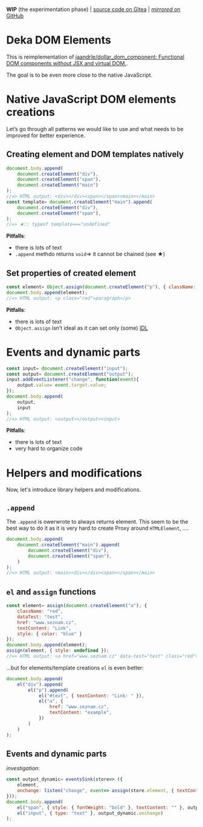 **WIP** (the experimentation phase) | [source code on Gitea](https://gitea.jaandrle.cz/jaandrle/deka-dom-el) | [*mirrored* on GitHub](https://github.com/jaandrle/deka-dom-el)

# Deka DOM Elements
This is reimplementation of [jaandrle/dollar_dom_component: Functional DOM components without JSX and virtual DOM.](https://github.com/jaandrle/dollar_dom_component).

The goal is to be even more close to the native JavaScript.

# Native JavaScript DOM elements creations
Let’s go through all patterns we would like to use and what needs to be improved for better experience.

## Creating element and DOM templates natively
```js
document.body.append(
	document.createElement("div"),
	document.createElement("span"),
	document.createElement("main")
);
//=> HTML output: <div></div><span></span><main></main>
const template= document.createElement("main").append(
	document.createElement("div"),
	document.createElement("span"),
);
//=> ★:: typeof template==="undefined"
```
**Pitfalls**:
- there is lots of text
- `.append` methdo returns `void`⇒ it cannot be chained (see ★)

## Set properties of created element
```js
const element= Object.assign(document.createElement("p"), { className: "red", textContent: "paragraph" });
document.body.append(element);
//=> HTML output: <p class="red">paragraph</p>
```
**Pitfalls**:
- there is lots of text
- `Object.assign` isn’t ideal as it can set only (some) [IDL](https://developer.mozilla.org/en-US/docs/Glossary/IDL)

# Events and dynamic parts
```js
const input= document.createElement("input");
const output= document.createElement("output");
input.addEventListener("change", function(event){
	output.value= event.target.value;
});
document.body.append(
	output,
	input
);
//=> HTML output: <output></output><input>
```
**Pitfalls**:
- there is lots of text
- very hard to organize code

# Helpers and modifications
Now, let's introduce library helpers and modifications.

## `.append`
The `.append` is owerwrote to always returns element. This seem to be the best way to do it as it is very hard
to create Proxy around `HTMLElement`, ….
```js
document.body.append(
	document.createElement("main").append(
		document.createElement("div"),
		document.createElement("span"),
	)
);
//=> HTML output: <main><div></div><span></span></main>
```

## `el` and `assign` functions
```js
const element= assign(document.createElement("a"), {
	className: "red",
	dataTest: "test",
	href: "www.seznam.cz",
	textContent: "Link",
	style: { color: "blue" }
});
document.body.append(element);
assign(element, { style: undefined });
//=> HTML output: <a href="www.seznam.cz" data-test="test" class="red">Link</a>
```
…but for elements/template creations `el` is even better:
```js
document.body.append(
	el("div").append(
		el("p").append(
			el("#text", { textContent: "Link: " }),
			el("a", {
				href: "www.seznam.cz",
				textContent: "example",
			})
		)
	)
);
```

## Events and dynamic parts
*investigation*:
```js
const output_dynamic= eventsSink(store=> ({
	element,
	onchange: listen("change", event=> assign(store.element, { textContent: event.target.value }))
}));
document.body.append(
	el("span", { style: { fontWeight: "bold" }, textContent: "" }, output_dynamic.target),
	el("input", { type: "text" }, output_dynamic.onchange)
);
```
